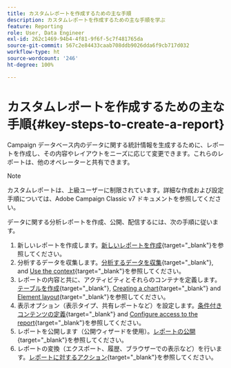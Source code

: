 ```yaml
---
title: カスタムレポートを作成するための主な手順
description: カスタムレポートを作成するための主な手順を学ぶ
feature: Reporting
role: User, Data Engineer
exl-id: 262c1469-94b4-4f81-9f6f-5c7f481765da
source-git-commit: 567c2e84433caab708ddb9026dda6f9cb717d032
workflow-type: ht
source-wordcount: '246'
ht-degree: 100%

---
```


# カスタムレポートを作成するための主な手順{#key-steps-to-create-a-report}

Campaign データベース内のデータに関する統計情報を生成するために、レポートを作成し、その内容やレイアウトをニーズに応じて変更できます。これらのレポートは、他のオペレーターと共有できます。

>[!NOTE]
>
>カスタムレポートは、上級ユーザーに制限されています。詳細な作成および設定手順については、Adobe Campaign Classic v7 ドキュメントを参照してください。

データに関する分析レポートを作成、公開、配信するには、次の手順に従います。

1. 新しいレポートを作成します。[新しいレポートを作成](https://experienceleague.adobe.com/docs/campaign-classic/using/reporting/creating-new-reports/creating-a-new-report.html?lang=ja){target="_blank"}を参照してください。
1. 分析するデータを収集します。[分析するデータを収集](https://experienceleague.adobe.com/docs/campaign-classic/using/reporting/creating-new-reports/collecting-data-to-analyze.html?lang=ja){target="_blank"}, and [Use the context](https://experienceleague.adobe.com/docs/campaign-classic/using/reporting/creating-new-reports/collecting-data-to-analyze.html?lang=ja){target="_blank"}を参照してください。
1. レポートの内容と共に、アクティビティとそれらのコンテナを定義します。[テーブルを作成](https://experienceleague.adobe.com/docs/campaign-classic/using/reporting/creating-new-reports/creating-a-table.html?lang=ja){target="_blank"}, [Creating a chart](https://experienceleague.adobe.com/docs/campaign-classic/using/reporting/creating-new-reports/creating-a-chart.html?lang=ja){target="_blank"} and [Element layout](https://experienceleague.adobe.com/docs/campaign-classic/using/reporting/creating-new-reports/element-layout.html?lang=ja){target="_blank"}を参照してください。
1. 表示オプション（表示タイプ、共有レポートなど）を設定します。[条件付きコンテンツの定義](https://experienceleague.adobe.com/docs/campaign-classic/using/reporting/creating-new-reports/defining-a-conditional-content.html?lang=ja){target="_blank"} and [Configure access to the report](https://experienceleague.adobe.com/docs/campaign-classic/using/reporting/creating-new-reports/configuring-access-to-the-report.html?lang=ja){target="_blank"}を参照してください。
1. レポートを公開します（公開ウィザードを使用）。[レポートの公開](https://experienceleague.adobe.com/docs/campaign-classic/using/reporting/creating-new-reports/configuring-access-to-the-report.html?lang=jal#publishing-the-report){target="_blank"}を参照してください。
1. レポートの変換（エクスポート、履歴、ブラウザーでの表示など）を行います。[レポートに対するアクション](https://experienceleague.adobe.com/docs/campaign-classic/using/reporting/creating-new-reports/actions-on-reports.html?lang=ja){target="_blank"}を参照してください。
